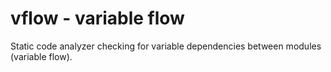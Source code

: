 # vflow - variable flow

Static code analyzer checking for variable dependencies between modules (variable flow).
